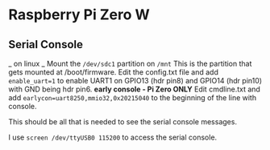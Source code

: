 # Raspberry Pi Zero W
## Serial Console
_ on linux _
Mount the `/dev/sdc1` partition on `/mnt` 
This is the partition that gets mounted at /boot/firmware.
Edit the config.txt file and add `enable_uart=1` to enable UART1 on GPIO13 (hdr pin8) and GPIO14 (hdr pin10) with GND being hdr pin6.
**early console - Pi Zero ONLY**
Edit cmdline.txt and add `earlycon=uart8250,mmio32,0x20215040` to the beginning of the line with console.

This should be all that is needed to see the serial console messages.

I use `screen /dev/ttyUSB0 115200` to access the serial console.
